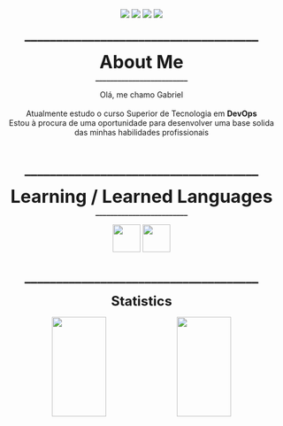 <div align=center>
  <a href="https://www.linkedin.com/in/gabriel-tinen-hidalgo" >
    <img src="https://img.shields.io/badge/LinkedIn-282a35?style=for-the-badge&logo=linkedin&logoColor=8957af" /></a>
  <a href="https://www.reddit.com/user/Gtinen" >
    <img src="https://img.shields.io/badge/Reddit-282a35?style=for-the-badge&logo=reddit&logoColor=8957af" /></a>
  <a href="mailto:gabriel_tinen@hotmail.com" > 
    <img src="https://img.shields.io/badge/M._Outlook-282a35?style=for-the-badge&logo=microsoft-outlook&logoColor=8957af" /></a>
  <a href="mailto:gabrieltinenhidalgo@gmail.com" >
    <img src="https://img.shields.io/badge/Gmail-282a35?style=for-the-badge&logo=gmail&logoColor=8957af" /></a>
</div>

<p align=center height=100> <font size="+2"> <b>
  _____________________________________
</b> </font size="+2"> </p>

<p align=center height=100> <font size="+3"> <b>
     About Me </font size="+3"> 
     <br> _________________________ <br />
</b> </font size="+2"> </p>

<p align=center>
Olá, me chamo Gabriel <br> <br>
Atualmente estudo o curso Superior de Tecnologia em <b>DevOps</b> <br>
Estou à procura de uma oportunidade para desenvolver uma base solida das minhas habilidades profissionais <br>
</p> <br>

<p align=center height=100> <font size="+2"> <b>
  _____________________________________
</b> </font size="+2"> </p> 

<p align=center height=100> <font size="+3"> <b>
    Learning / Learned Languages </font size="+3"> 
    <br> _________________________ <br />
</b> </font size="+2"> </p>
 
<div align=center>    
    <img align=center height="50" src="https://cdn.jsdelivr.net/gh/devicons/devicon/icons/c/c-original.svg" />
    <img align=center height="50" src="https://cdn.jsdelivr.net/gh/devicons/devicon/icons/python/python-original.svg" />
</div> <br>

<p align=center height=100> <font size="+2"> <b>
  _____________________________________
</b> </font size="+2"> </p> 

<p align=center height=100> <font size="+2"> <b>
    Statistics 
</b> </font size="+2"> </p>

<div align=center>
    <a ref>
    <img align="center" width=44% height="180em" src="https://github-readme-stats.vercel.app/api?username=GabrielTinen&show_icons=true&hide_rank=true&hide_title=true&include_all_commits=true&theme=ocean_dark" />
    <img align="center" width=44% height="180em" src="https://github-readme-stats.vercel.app/api/top-langs/?username=GabrielTinen&theme=ocean_dark" /> <br>
</div> <br>
